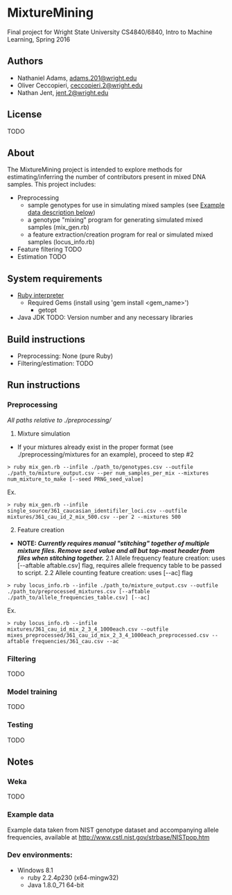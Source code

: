 # MixtureMining
Final project for Wright State University CS4840/6840, Intro to Machine Learning, Spring 2016

## Authors
* Nathaniel Adams, adams.201@wright.edu
* Oliver Ceccopieri, ceccopieri.2@wright.edu
* Nathan Jent, jent.2@wright.edu

## License
TODO

## About

The MixtureMining project is intended to explore methods for estimating/inferring the number of contributors present in mixed DNA samples. This project includes:
* Preprocessing
  * sample genotypes for use in simulating mixed samples (see [Example data description below](#example-data))
  * a genotype "mixing" program for generating simulated mixed samples (mix_gen.rb)
  * a feature extraction/creation program for real or simulated mixed samples (locus_info.rb)
* Feature filtering
TODO
* Estimation
TODO

## System requirements
* [Ruby interpreter](https://www.ruby-lang.org/en/)
  * Required Gems (install using 'gem install <gem_name>')
    * getopt
* Java JDK
TODO: Version number and any necessary libraries

## Build instructions
* Preprocessing:
None (pure Ruby)
* Filtering/estimation:
TODO

## Run instructions

### Preprocessing
*All paths relative to ./preprocessing/*

1. Mixture simulation 
  * If your mixtures already exist in the proper format (see ./preprocessing/mixtures for an example), proceed to step #2
```
> ruby mix_gen.rb --infile ./path_to/genotypes.csv --outfile ./path_to/mixture_output.csv --per num_samples_per_mix --mixtures num_mixture_to_make [--seed PRNG_seed_value]
```
Ex.
```
> ruby mix_gen.rb --infile single_source/361_caucasian_identifiler_loci.csv --outfile mixtures/361_cau_id_2_mix_500.csv --per 2 --mixtures 500
```

2. Feature creation
  * **NOTE: _Currently requires manual "stitching" together of multiple mixture files. Remove seed value and all but top-most header from files when stitching together._**
  2.1 Allele frequency feature creation: uses [--aftable aftable.csv] flag, requires allele frequency table to be passed to script.
  2.2 Allele counting feature creation: uses [--ac] flag
```
> ruby locus_info.rb --infile ./path_to/mixture_output.csv --outfile ./path_to/preprocessed_mixtures.csv [--aftable ./path_to/allele_frequencies_table.csv] [--ac]
```
Ex.
```
> ruby locus_info.rb --infile mixtures/361_cau_id_mix_2_3_4_1000each.csv --outfile mixes_preprocessed/361_cau_id_mix_2_3_4_1000each_preprocessed.csv --aftable frequencies/361_cau.csv --ac
```

### Filtering
TODO

### Model training
TODO

### Testing
TODO

## Notes

### Weka
TODO

### Example data
Example data taken from NIST genotype dataset and accompanying allele frequencies, available at http://www.cstl.nist.gov/strbase/NISTpop.htm

### Dev environments:
* Windows 8.1
  * ruby 2.2.4p230 (x64-mingw32)
  * Java 1.8.0_71 64-bit